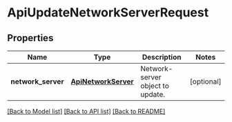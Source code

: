 # ApiUpdateNetworkServerRequest

## Properties
Name | Type | Description | Notes
------------ | ------------- | ------------- | -------------
**network_server** | [**ApiNetworkServer**](ApiNetworkServer.md) | Network-server object to update. | [optional] 

[[Back to Model list]](../README.md#documentation-for-models) [[Back to API list]](../README.md#documentation-for-api-endpoints) [[Back to README]](../README.md)


